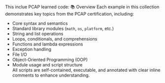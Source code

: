 This inclue PCAP learned code:
 📚 Overview
Each example in this collection demonstrates key topics from the PCAP certification, including:
- Core syntax and semantics  
- Standard library modules (`math`, `os`, `platform`, etc.)  
- String and list operations  
- Loops, conditionals, and comprehensions  
- Functions and lambda expressions  
- Exception handling  
- File I/O  
- Object-Oriented Programming (OOP)  
- Module usage and script structure  
All scripts are self-contained, executable, and annotated with clear inline comments to enhance understanding.

